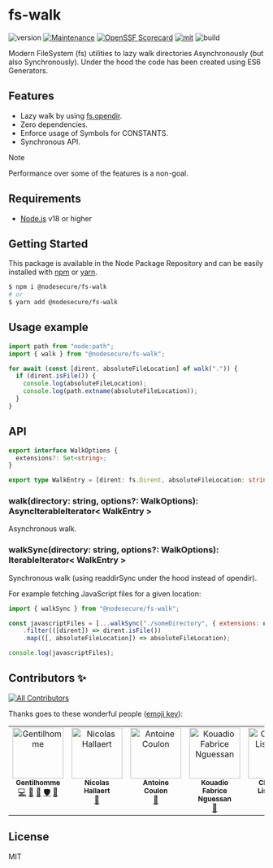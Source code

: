 # fs-walk

![version](https://img.shields.io/badge/dynamic/json.svg?style=for-the-badge&url=https://raw.githubusercontent.com/NodeSecure/fs-walk/main/package.json&query=$.version&label=Version)
[![Maintenance](https://img.shields.io/badge/Maintained%3F-yes-green.svg?style=for-the-badge)](https://github.com/NodeSecure/fs-walk/graphs/commit-activity)
[![OpenSSF
Scorecard](https://api.securityscorecards.dev/projects/github.com/NodeSecure/fs-walk/badge?style=for-the-badge)](https://api.securityscorecards.dev/projects/github.com/NodeSecure/fs-walk)
[![mit](https://img.shields.io/github/license/NodeSecure/fs-walk.svg?style=for-the-badge)](https://github.com/NodeSecure/fs-walk/blob/main/LICENSE)
![build](https://img.shields.io/github/actions/workflow/status/NodeSecure/fs-walk/node.js.yml?style=for-the-badge)

Modern FileSystem (fs) utilities to lazy walk directories Asynchronously (but also Synchronously). Under the hood the code has been created using ES6 Generators.

## Features

- Lazy walk by using [fs.opendir](https://nodejs.org/api/fs.html#fs_fspromises_opendir_path_options).
- Zero dependencies.
- Enforce usage of Symbols for CONSTANTS.
- Synchronous API.

> [!NOTE]
> Performance over some of the features is a non-goal.

## Requirements

- [Node.js](https://nodejs.org/en/) v18 or higher

## Getting Started

This package is available in the Node Package Repository and can be easily installed with [npm](https://docs.npmjs.com/getting-started/what-is-npm) or [yarn](https://yarnpkg.com).

```bash
$ npm i @nodesecure/fs-walk
# or
$ yarn add @nodesecure/fs-walk
```

## Usage example

```js
import path from "node:path";
import { walk } from "@nodesecure/fs-walk";

for await (const [dirent, absoluteFileLocation] of walk(".")) {
  if (dirent.isFile()) {
    console.log(absoluteFileLocation);
    console.log(path.extname(absoluteFileLocation));
  }
}
```

## API

```ts
export interface WalkOptions {
  extensions?: Set<string>;
}

export type WalkEntry = [dirent: fs.Dirent, absoluteFileLocation: string];
```

### walk(directory: string, options?: WalkOptions): AsyncIterableIterator< WalkEntry >

Asynchronous walk.

### walkSync(directory: string, options?: WalkOptions): IterableIterator< WalkEntry >

Synchronous walk (using readdirSync under the hood instead of opendir).

For example fetching JavaScript files for a given location:

```js
import { walkSync } from "@nodesecure/fs-walk";

const javascriptFiles = [...walkSync("./someDirectory", { extensions: new Set([".js"]) }))]
    .filter(([dirent]) => dirent.isFile())
    .map(([, absoluteFileLocation]) => absoluteFileLocation);

console.log(javascriptFiles);
```

## Contributors ✨

<!-- ALL-CONTRIBUTORS-BADGE:START - Do not remove or modify this section -->

[![All Contributors](https://img.shields.io/badge/all_contributors-6-orange.svg?style=flat-square)](#contributors-)

<!-- ALL-CONTRIBUTORS-BADGE:END -->

Thanks goes to these wonderful people ([emoji key](https://allcontributors.org/docs/en/emoji-key)):

<!-- ALL-CONTRIBUTORS-LIST:START - Do not remove or modify this section -->
<!-- prettier-ignore-start -->
<!-- markdownlint-disable -->
<table>
  <tbody>
    <tr>
      <td align="center" valign="top" width="14.28%"><a href="https://www.linkedin.com/in/thomas-gentilhomme/"><img src="https://avatars.githubusercontent.com/u/4438263?v=4?s=100" width="100px;" alt="Gentilhomme"/><br /><sub><b>Gentilhomme</b></sub></a><br /><a href="https://github.com/NodeSecure/fs-walk/commits?author=fraxken" title="Code">💻</a> <a href="https://github.com/NodeSecure/fs-walk/commits?author=fraxken" title="Documentation">📖</a> <a href="https://github.com/NodeSecure/fs-walk/pulls?q=is%3Apr+reviewed-by%3Afraxken" title="Reviewed Pull Requests">👀</a> <a href="#security-fraxken" title="Security">🛡️</a> <a href="https://github.com/NodeSecure/fs-walk/issues?q=author%3Afraxken" title="Bug reports">🐛</a></td>
      <td align="center" valign="top" width="14.28%"><a href="https://github.com/Rossb0b"><img src="https://avatars.githubusercontent.com/u/39910164?v=4?s=100" width="100px;" alt="Nicolas Hallaert"/><br /><sub><b>Nicolas Hallaert</b></sub></a><br /><a href="https://github.com/NodeSecure/fs-walk/commits?author=Rossb0b" title="Documentation">📖</a></td>
      <td align="center" valign="top" width="14.28%"><a href="https://dev.to/antoinecoulon"><img src="https://avatars.githubusercontent.com/u/43391199?v=4?s=100" width="100px;" alt="Antoine Coulon"/><br /><sub><b>Antoine Coulon</b></sub></a><br /><a href="#maintenance-antoine-coulon" title="Maintenance">🚧</a></td>
      <td align="center" valign="top" width="14.28%"><a href="https://github.com/fabnguess"><img src="https://avatars.githubusercontent.com/u/72697416?v=4?s=100" width="100px;" alt="Kouadio Fabrice Nguessan"/><br /><sub><b>Kouadio Fabrice Nguessan</b></sub></a><br /><a href="#maintenance-fabnguess" title="Maintenance">🚧</a></td>
      <td align="center" valign="top" width="14.28%"><a href="https://github.com/jochri3"><img src="https://avatars.githubusercontent.com/u/23065918?v=4?s=100" width="100px;" alt="Christian Lisangola"/><br /><sub><b>Christian Lisangola</b></sub></a><br /><a href="https://github.com/NodeSecure/fs-walk/commits?author=jochri3" title="Tests">⚠️</a></td>
      <td align="center" valign="top" width="14.28%"><a href="https://github.com/PierreDemailly"><img src="https://avatars.githubusercontent.com/u/39910767?v=4?s=100" width="100px;" alt="PierreDemailly"/><br /><sub><b>PierreDemailly</b></sub></a><br /><a href="#maintenance-PierreDemailly" title="Maintenance">🚧</a></td>
    </tr>
  </tbody>
</table>

<!-- markdownlint-restore -->
<!-- prettier-ignore-end -->

<!-- ALL-CONTRIBUTORS-LIST:END -->

## License

MIT
